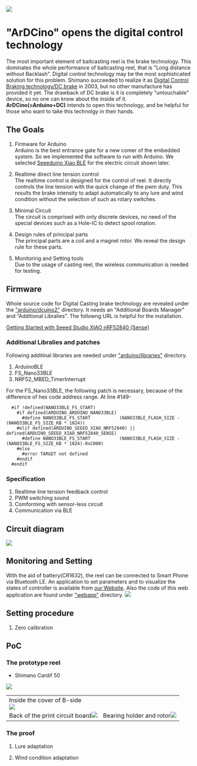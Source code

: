 <img src="img/logo.png" />

# "ArDCino" opens the digital control technology
The most important element of baitcasting reel is the brake technology. This dominates the whole performance of baitcasting reel, that is "Long distance without Backlash".
Digital control technology may be the most sophisticated solution for this problem. Shimano succeeded to realize it as [Digital Control Braking technology/DC brake](https://www.youtube.com/watch?v=iy6fYpK1zhY) in 2003, but no other manufacture has provided it yet. The drawback of DC brake is it is completely "untouchable" device, so no one can know about the inside of it.  
**ArDCino(=Arduino+DC)** intends to open this technology, and be helpful for those who want to take this technolgy in their hands.

## The Goals

1. Firmware for Arduino  
Arduino is the best entrance gate for a new comer of the embedded system. So we implemented the software to run with Arduino. We selected [Seeeduino Xiao BLE](https://www.seeedstudio.com/Seeed-XIAO-BLE-nRF52840-p-5201.html) for the electric circuit shown later.

2. Realtime direct line tension control  
The realtime control is designed for the control of reel. It directly controls the line tension with the quick change of the pwm duty. This results the brake intensity to adapt automatically to any lure and wind condition without the selection of such as rotary switches.

3. Minimal Circuit  
The circuit is comprised with only discrete devices, no need of the special devices such as a Hole-IC to detect spool rotation.

5. Design rules of principal parts  
The principal parts are a coil and a magnet rotor. We reveal the design rule for these parts.

6. Monitoring and Setting tools  
Due to the usage of casting reel, the wireless communication is needed for testing.

## Firmware
Whole source code for Digital Casting brake technology are revealed under the ["arduino/dcuino2"](arduino/) directory. It needs an "Additional Boards Manager" and "Additional Libralies". The followng URL is helpful for the installation.

[Getting Started with Seeed Studio XIAO nRF52840 (Sense)](https://wiki.seeedstudio.com/XIAO_BLE/)


### Additional Libralies and patches
Following additinal libraries are needed under ["arduino/libraries"](arduino/libraries) directory.
1. ArduinoBLE
2. FS_Nano33BLE
3. NRF52_MBED_TimerInterrupt

For the FS_Nano33BLE, the following patch is necessary, because of the difference of hex code address range.
At line #149-
~~~
  #if !defined(NANO33BLE_FS_START)
    #if defined(ARDUINO_ARDUINO_NANO33BLE)
      #define NANO33BLE_FS_START           (NANO33BLE_FLASH_SIZE - (NANO33BLE_FS_SIZE_KB * 1024))
    #elif defined(ARDUINO_SEEED_XIAO_NRF52840) || defined(ARDUINO_SEEED_XIAO_NRF52840_SENSE)
      #define NANO33BLE_FS_START           (NANO33BLE_FLASH_SIZE - (NANO33BLE_FS_SIZE_KB * 1024)-0xC000)
    #else
      #error TARGET not defined
    #endif
  #endif
~~~ 

### Specification
1. Realtime line tension feedback control
2. PWM switching sound
3. Comforming with sensor-less circuit
4. Communication via BLE

## Circuit diagram
<img src="img/Scheme.png" />

## Monitoring and Setting
With the aid of battery(CR1632), the reel can be connected to Smart Phone via Bluetooth LE. An application to set parameters and to visualize the states of controller is available from [our Website](https://www.c-able.ne.jp/~hirai551/dl/dciot.html). Also the code of this web application are found under ["webapp"](webapp/) directory.
<img src="img/fig03.png" />

## Setting procedure
1. Zero calibration

## PoC
### The prototype reel
- Shimano Cardif 50
<img src="img/fig01.png" />
<table>
<tr><td colspan="2">Inside the cover of B-side<br><img src="img/fig10.png" />
<tr><td>Back of the print circuit board<img src="img/fig11.png" />
<td>Bearing holder and rotor<img src="img/fig12.png" />
</table>

### The proof
1. Lure adaptation

2. Wind condition adaptation
